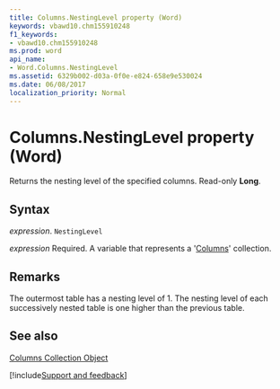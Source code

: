 ```yaml
---
title: Columns.NestingLevel property (Word)
keywords: vbawd10.chm155910248
f1_keywords:
- vbawd10.chm155910248
ms.prod: word
api_name:
- Word.Columns.NestingLevel
ms.assetid: 6329b002-d03a-0f0e-e824-658e9e530024
ms.date: 06/08/2017
localization_priority: Normal
---
```



# Columns.NestingLevel property (Word)

Returns the nesting level of the specified columns. Read-only  **Long**.


## Syntax

_expression_. `NestingLevel`

_expression_ Required. A variable that represents a '[Columns](Word.columns.md)' collection.


## Remarks

The outermost table has a nesting level of 1. The nesting level of each successively nested table is one higher than the previous table.


## See also


[Columns Collection Object](Word.columns.md)

[!include[Support and feedback](~/includes/feedback-boilerplate.md)]